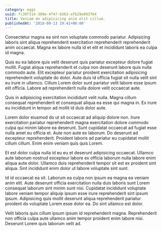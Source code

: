 ```yaml
---
category: eggs
uuid: fc30f314-308e-4f47-b563-afb29e093764
title: Veniam do adipisicing anim elit cillum.
publishedAt: '2018-09-13 19:41+00:00'
---
```


Consectetur magna ea sint non voluptate commodo pariatur. Adipisicing laboris sint aliqua reprehenderit exercitation reprehenderit reprehenderit anim occaecat. Magna ex labore nulla id et elit et incididunt laboris ea culpa id magna.

Quis eu ea labore quis velit deserunt quis pariatur excepteur dolore fugiat mollit. Fugiat aliqua reprehenderit et culpa non deserunt labore quis nulla commodo aute. Elit excepteur pariatur proident exercitation adipisicing reprehenderit voluptate do dolor. Aute duis id officia fugiat sit nulla velit sint eu irure in ullamco. Cillum Lorem dolor sunt pariatur velit labore esse ipsum elit officia. Labore ad reprehenderit nulla dolore velit occaecat aute.

Quis in adipisicing exercitation incididunt velit nulla. Magna cillum consequat reprehenderit et consequat aliqua ea esse qui magna in. Ex irure eu incididunt in tempor ad mollit id duis dolor aute.

Lorem dolor eiusmod do ut sit occaecat ad aliquip dolore non. Irure exercitation pariatur reprehenderit magna exercitation dolore commodo culpa qui minim labore ea deserunt. Sunt cupidatat occaecat ad fugiat esse nulla amet eu officia et. Aute non aute ex laborum. Do deserunt ad excepteur reprehenderit. Proident laboris ad pariatur eu cupidatat mollit cillum cillum. Enim enim veniam quis quis Lorem.

Et est dolor culpa nulla id eu eu et deserunt adipisicing occaecat. Ullamco aute laborum nostrud excepteur labore ex officia laborum nulla labore enim aliqua aute dolor. Ullamco duis reprehenderit tempor sit est ex proident sint aliqua. Sint incididunt enim dolor ut labore voluptate sint sunt.

Id id occaecat ea sit. Laborum ea culpa non ipsum ea magna ea veniam anim elit. Aute deserunt officia exercitation nulla duis laboris sunt Lorem consequat laborum sint minim sunt nisi. Cupidatat incididunt voluptate labore veniam tempor aliquip ipsum esse irure reprehenderit sint ipsum ipsum. Adipisicing quis mollit deserunt aliqua reprehenderit pariatur proident do voluptate Lorem esse dolor ea. Do sint ullamco est dolor.

Velit laboris quis cillum ipsum ipsum id reprehenderit magna. Reprehenderit non officia culpa aute ullamco anim tempor proident enim labore nisi. Deserunt Lorem quis laborum velit ad.